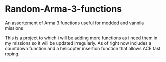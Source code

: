 # Random-Arma-3-functions
An assortement of Arma 3 functions useful for modded and vannila missions

This is a project to which i will be adding more functions as i need them in my missions so it will be updated irregularly.
As of right now includes a countdown function and a helicopter insertion function that allows ACE fast roping.
